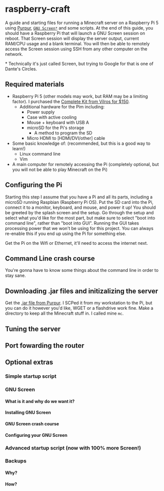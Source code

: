 # raspberry-craft
A guide and starting files for running a Minecraft server on a Raspberry Pi 5 using [Purpur](https://purpurmc.org/docs/purpur/), [`GNU Screen*`](https://www.gnu.org/software/screen/) and some scripts. At the end of this guide, you should have a Raspberry Pi that will launch a GNU Screen session on reboot. That Screen session will display the server output, current RAM/CPU usage and a blank terminal. You will then be able to remotely access the Screen session using SSH from any other computer on the network. 

\* Technically it's just called Screen, but trying to Google for that is one of Dante's Circles.
## Required materials
* Raspberry Pi 5 (other models may work, but RAM may be a limiting factor). I purchased the [Complete Kit from Vilros for $150](https://vilros.com/products/raspberry-pi-5?variant=40082990399582).
  * Additional hardware for the Pim including:
    * Power supply
    * Case with active cooling
    * Mouse + keyboard with USB A
    * microSD for the Pi's storage
      * A method to program the SD
    * Micro HDMI to [HDMI/DVI/other] cable
* Some basic knowledge of: (recommended, but this is a good way to learn!)
  * Linux command line
  * Vim
* A main computer for remotely accessing the Pi (completely optional, but you will not be able to play Minecraft on the Pi)
## Configuring the Pi
Starting this step I assume that you have a Pi and all its parts, including a microSD running Raspbian (Raspberry Pi OS). Put the SD card into the Pi, connect it to a monitor, keyboard, and mouse, and power it up! You should be greeted by the splash screen and the setup. Go through the setup and select what you'd like for the most part, but make sure to select "boot into command line", rather than "boot into GUI". Running the GUI takes processing power that we won't be using for this project. You can always re-enable this if you end up using the Pi for something else.

Get the Pi on the Wifi or Ethernet, it'll need to access the internet next.
## Command Line crash course
You're gonna have to know some things about the command line in order to stay sane. 
## Downloading .jar files and initizalizing the server
Get the [.jar file from Purpur](https://purpurmc.org/docs/purpur/#downloads). I SCPed it from my workstation to the Pi, but you can do it however you'd like, WGET or a flashdrive work fine. Make a directory to keep all the Minecraft stuff in. I called mine `mc`.
## Tuning the server
## Port fowarding the router
## Optional extras
### Simple startup script
### GNU Screen
#### What is it and why do we want it?
#### Installing GNU Screen
#### GNU Screen crash course
#### Configuring your GNU Screen
### Advanced startup script (now with 100% more Screen!)
### Backups
#### Why?
#### How?
